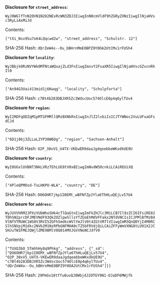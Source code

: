 __Disclosure for `street_address`:__

```
WyJ0WGlfTnN2OVN1N282NExRcWN3ZDJ3IiwgInN0cmVldF9hZGRyZXNzIiwgIlNjaHVs
c3RyLiAxMiJd
```

Contents:

```
["tXi_Nsv9Su7o64LQqcwd2w", "street_address", "Schulstr. 12"]
```

SHA-256 Hash: `dQrZeW4o--Ou_bBHrnMmE0BPZ9Y0OA2UtCMx1rFUSh4`

__Disclosure for `locality`:__

```
WyJBbjk0RzNVYWk0MTNtaWQxajZLd3FnIiwgImxvY2FsaXR5IiwgIlNjaHVscGZvcnRh
Il0
```

Contents:

```
["An94G3Uai413mid1j6Kwqg", "locality", "Schulpforta"]
```

SHA-256 Hash: `c7Bt4b283DBJXR5Zc3WdscUoc574OlcE0p4q6ylTUv4`

__Disclosure for `region`:__

```
WyI2RDFqODZqM1pMTGFMMllQMzBXNkRnIiwgInJlZ2lvbiIsICJTYWNoc2VuLUFuaGFs
dCJd
```

Contents:

```
["6D1j86j3ZLLaL2YP30W6Dg", "region", "Sachsen-Anhalt"]
```

SHA-256 Hash: `O2P_30xVS_U4TX-VKEwER9daaJgdqeebbeWKxdkUE9U`

__Disclosure for `country`:__

```
WyI0UGxlUVBNT3NkLVRzTEhLUE8tV0xBIiwgImNvdW50cnkiLCAiREUiXQ
```

Contents:

```
["4PleQPMOsd-TsLHKPO-WLA", "country", "DE"]
```

SHA-256 Hash: `DO6OHR7jkp1I0EMt_wBFNfZpJYla6ThHLuQEjLv57U4`

__Disclosure for `address`:__

```
WyJUVVhRM2JPXzVUbWhoSHk4cTlQaGtnIiwgImFkZHJlc3MiLCB7Il9zZCI6IFsiRE82
T0hSN2prcDFJMEVNdF93QkZOZlpwSllsYTZUaEhMdVFFakx2NTdVNCIsICJPMlBfMzB4
VlNfVTRUWC1WS0V3RVI5ZGFhSmdkcWVlYmJlV0t4ZGtVRTlVIiwgImM3QnQ0YjI4M0RC
SlhSNVpjM1dkc2NVb2M1NzRPbGNFMHA0cTZ5bFRVdjQiLCAiZFFyWmVXNG8tLU91X2JC
SHJuTW1FMEJQWjlZME9BMlV0Q014MXJGVVNoNCJdfV0
```

Contents:

```
["TUXQ3bO_5TmhhHy8q9Phkg", "address", {"_sd":
["DO6OHR7jkp1I0EMt_wBFNfZpJYla6ThHLuQEjLv57U4",
"O2P_30xVS_U4TX-VKEwER9daaJgdqeebbeWKxdkUE9U",
"c7Bt4b283DBJXR5Zc3WdscUoc574OlcE0p4q6ylTUv4",
"dQrZeW4o--Ou_bBHrnMmE0BPZ9Y0OA2UtCMx1rFUSh4"]}]
```

SHA-256 Hash: `29PmGv18tffu0uvQJ0WbjdJ2OTGY9N1-OJaDF6MWjfk`